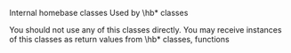 Internal homebase classes
Used by \hb\* classes

You should not use any of this classes directly.
You may receive instances of this classes as return values from \hb\* classes, functions
